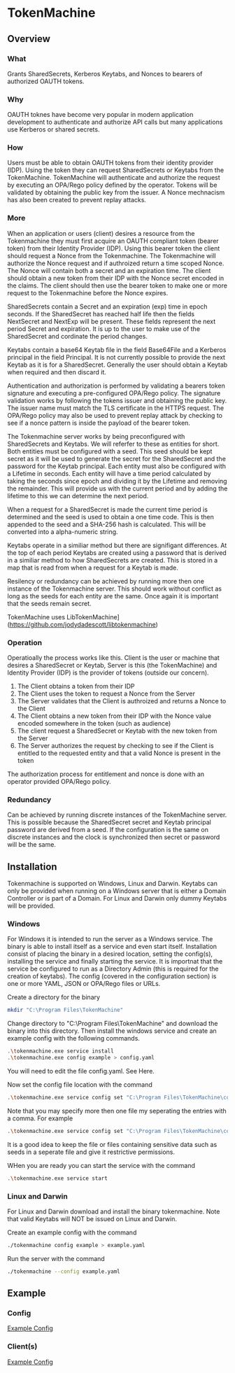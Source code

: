 # TokenMachine

## Overview

### What

Grants SharedSecrets, Kerberos Keytabs, and Nonces to bearers of authorized OAUTH tokens.

### Why

OAUTH toknes have become very popular in modern application development to authenticate and authorize API calls but many applications use Kerberos or shared secrets.

### How

Users must be able to obtain OAUTH tokens from their identity provider (IDP). Using the token they can request SharedSecrets or Keytabs from the TokenMachine. TokenMachine will authenticate and authorize the request by executing an OPA/Rego policy defined by the operator. Tokens will be validated by obtaining the public key from the issuer. A Nonce mechnacism has also been created to prevent replay attacks.

### More

When an application or users (client) desires a resource from the Tokenmachine they must first acquire an OAUTH compliant token (bearer token) from their Identity Provider (IDP). Using this bearer token the client should request a Nonce from the Tokenmachine. The Tokenmachine will authorize the Nonce request and if authroized return a time scoped Nonce. The Nonce will contain both a secret and an expiration time. The client should obtain a new token from their IDP with the Nonce secret encoded in the claims. The client should then use the bearer token to make one or more request to the Tokenmachine before the Nonce expires.

SharedSecrets contain a Secret and an expiration (exp) time in epoch seconds. If the SharedSecret has reached half life then the fields NextSecret and NextExp will be present. These fields represent the next period Secret and expiration. It is up to the user to make use of the SharedSecret and cordinate the period changes.

Keytabs contain a base64 Keytab file in the field Base64File and a Kerberos principal in the field Principal. It is not currently possible to provide the next Keytab as it is for a SharedSecret. Generally the user should obtain a Keytab when required and then discard it.

Authentication and authorization is performed by validating a bearers token signature and executing a pre-configured OPA/Rego policy. The signature validation works by following the tokens issuer and obtaining the public key. The issuer name must match the TLS certificate in the HTTPS request. The OPA/Rego policy may also be used to prevent replay attack by checking to see if a nonce pattern is inside the payload of the bearer token.

The Tokenmachine server works by being preconfigured with SharedSecrets and Keytabs. We will referfer to these as entities for short. Both entities must be configured with a seed. This seed should be kept secret as it will be used to generate the secret for the SharedSecret and the password for the Keytab principal. Each entity must also be configured with a Lifetime in seconds. Each entity will have a time period calculated by taking the seconds since epoch and dividing it by the Lifetime and removing the remainder. This will provide us with the current period and by adding the lifetime to this we can determine the next period.

When a request for a SharedSecret is made the current time period is determined and the seed is used to obtain a one time code. This is then appended to the seed and a SHA-256 hash is calculated. This will be converted into a alpha-numeric string.

Keytabs operate in a similiar method but there are signifigant differences. At the top of each period Keytabs are created using a password that is derived in a similiar method to how SharedSecrets are created. This is stored in a map that is read from when a request for a Keytab is made.

Resilency or redundancy can be achieved by running more then one instance of the Tokenmachine server. This should work without conflict as long as the seeds for each entity are the same. Once again it is important that the seeds remain secret.

TokenMachine uses LibTokenMachine](https://github.com/jodydadescott/libtokenmachine)

### Operation

Operatioally the process works like this. Client is the user or machine that desires a SharedSecret or Keytab, Server is this (the TokenMachine) and Identity Provider (IDP) is the provider of tokens (outside our concern).

1. The Client obtains a token from their IDP
1. The Client uses the token to request a Nonce from the Server
1. The Server validates that the Client is authroized and returns a Nonce to the Client
1. The Client obtains a new token from their IDP with the Nonce value encoded somewhere in the token (such as audience)
1. The client request a SharedSecret or Keytab with the new token from the Server
1. The Server authorizes the request by checking to see if the Client is entitled to the requested entity and that a valid Nonce is present in the token

The authorization process for entitlement and nonce is done with an operator provided OPA/Rego policy.

### Redundancy

Can be achieved by running discrete instances of the TokenMachine server. This is possible because the SharedSecret secret and Keytab principal password are derived from a seed. If the configuration is the same on discrete instances and the clock is synchronized then secret or password will be the same.


## Installation

Tokenmachine is supported on Windows, Linux and Darwin. Keytabs can only be provided when running on a Windows server that is either a Domain Controller or is part of a Domain. For Linux and Darwin only dummy Keytabs will be provided.

### Windows

For Windows it is intended to run the server as a Windows service. The binary is able to install itself as a service and even start itself. Installation consist of placing the binary in a desired location, setting the config(s), installing the service and finally starting the service. It is importnat that the service be configured to run as a Directory Admin (this is required for the creation of keytabs). The config (covered in the configuration section) is one or more YAML, JSON or OPA/Rego files or URLs.

Create a directory for the binary

```bash
mkdir "C:\Program Files\TokenMachine"
```

Change directory to "C:\Program Files\TokenMachine" and download the binary into this directory. Then install the windows service and create an example config with the following commands.

```bash
.\tokenmachine.exe service install
.\tokenmachine.exe config example > config.yaml
```

You will need to edit the file config.yaml. See Here.

Now set the config file location with the command

```bash
.\tokenmachine.exe service config set "C:\Program Files\TokenMachine\config.yaml"
```

Note that you may specify more then one file my seperating the entries with a comma. For example

```bash
.\tokenmachine.exe service config set "C:\Program Files\TokenMachine\config.yaml,C:\other.yaml,https://github.com/myrepo/config.yaml"
```

It is a good idea to keep the file or files containing sensitive data such as seeds in a seperate file and give it restrictive permissions.

WHen you are ready you can start the service with the command

```bash
.\tokenmachine.exe service start
```

### Linux and Darwin

For Linux and Darwin download and install the binary tokenmachine. Note that valid Keytabs will NOT be issued on Linux and Darwin.

Create an example config with the command

```bash
./tokenmachine config example > example.yaml
```

Run the server with the command

```bash
./tokenmachine --config example.yaml
```

## Example

### Config
[Example Config](example/config)

### Client(s)
[Example Config](example/clients)
